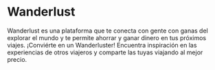 # Wanderlust
Wanderlust es una plataforma que te conecta con gente con ganas del explorar el mundo y te permite ahorrar y ganar dinero en tus próximos viajes. ¡Conviérte en un Wanderluster! Encuentra inspiración en las experiencias de otros viajeros y comparte las tuyas viajando al mejor precio.
